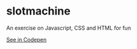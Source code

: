 slotmachine
===========

An exercise on Javascript, CSS and HTML for fun

[See in Codepen](http://codepen.io/tinkertrain/full/aqLDd)

